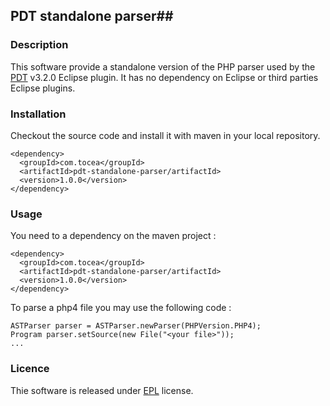 ## PDT standalone parser##

### Description ###

This software provide a standalone version of the PHP parser used by the [PDT](http://projects.eclipse.org/projects/tools.pdt) v3.2.0 Eclipse plugin. 
It has no dependency on Eclipse or third parties Eclipse plugins. 

### Installation ###

Checkout the source code and install it with maven in your local repository.

    <dependency>
      <groupId>com.tocea</groupId>
      <artifactId>pdt-standalone-parser/artifactId>
      <version>1.0.0</version>
    </dependency>

### Usage ###

You need to a dependency on the maven project :

    <dependency>
      <groupId>com.tocea</groupId>
      <artifactId>pdt-standalone-parser/artifactId>
      <version>1.0.0</version>
    </dependency>
    
To parse a php4 file you may use the following code :

    ASTParser parser = ASTParser.newParser(PHPVersion.PHP4);
    Program parser.setSource(new File("<your file>"));
    ...

### Licence ###

Thie software is released under [EPL](http://www.eclipse.org/legal/epl-v10.html) license.

